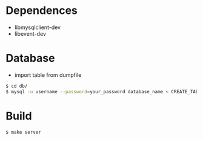 # Dependences
- libmysqlclient-dev
- libevent-dev


# Database
- import table from dumpfile
```sh
$ cd db/
$ mysql -u username --password=your_password database_name < CREATE_TABLE.sql

```


# Build
```sh
$ make server
```

